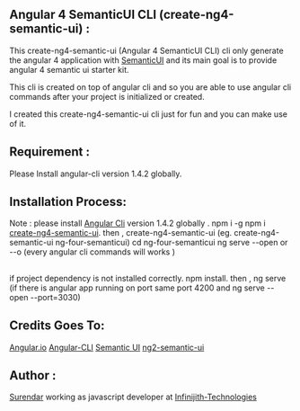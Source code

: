 ## Angular 4 SemanticUI CLI (create-ng4-semantic-ui) :

  This create-ng4-semantic-ui (Angular 4 SemanticUI CLI) cli only generate the angular 4 application 
  with [SemanticUI](https://semantic-ui.com) and its main goal is to provide angular 4 semantic ui 
  starter kit.

  This cli is created on top of angular cli and so you are able to use angular cli commands after your 
  project is initialized or created.

  I created this create-ng4-semantic-ui cli just for fun and you can make use of it.
  
## Requirement :
   Please Install angular-cli version 1.4.2 globally.
    
## Installation Process:
  Note : please install [Angular Cli](https://cli.angular.io/) version 1.4.2 globally .
  npm i -g npm i [create-ng4-semantic-ui](https://www.npmjs.com/package/create-ng4-semantic-ui).
  then , create-ng4-semantic-ui <name-of-the-project-directory-name> (eg. create-ng4-semantic-ui ng-four-semanticui)
  cd ng-four-semanticui
  ng serve --open or --o (every angular cli commands will works )
##
  if project dependency is not installed correctly.
  npm install.
  then , ng serve (if there is angular app running on port 
  same port 4200 and ng serve --open --port=3030)
    
## Credits Goes To:
  [Angular.io](https://angular.io/)
  [Angular-CLI](https://cli.angular.io/)
  [Semantic UI](https://semantic-ui.com])
  [ng2-semantic-ui](https://github.com/edcarroll/ng2-semantic-ui)

## Author :
[Surendar](https://in.linkedin.com/in/surendar-dreamchaser-b12376b3)  working  as javascript developer
at [Infinijith-Technologies](http://infinijith.com/)
